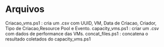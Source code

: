 # Arquivos
  Criacao_vms.ps1  : cria um .csv com UUID, VM, Data de Criacao, Criador, Tipo de Criacao,Resource Pool e Evento.
  capacity_vms.ps1 : criar um .csv com dados de performance das VMs.
  concat_files.ps1 : concatena o resultado coletados do capacity_vms.ps1
